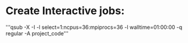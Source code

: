# Create Interactive jobs:
'''qsub -X -I -l select=1:ncpus=36:mpiprocs=36 -l walltime=01:00:00 -q regular -A project_code'''

